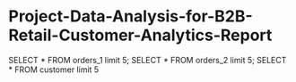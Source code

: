 # Project-Data-Analysis-for-B2B-Retail-Customer-Analytics-Report
SELECT *
FROM orders_1 limit 5;
SELECT *
FROM orders_2 limit 5;
SELECT *
FROM customer limit 5
